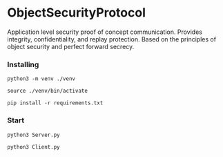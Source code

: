 # ObjectSecurityProtocol
Application level security proof of concept communication. Provides integrity, confidentiality, and replay protection. Based on the principles of object security and perfect forward secrecy.

### Installing 
```
python3 -m venv ./venv
```
```
source ./venv/bin/activate
```
```
pip install -r requirements.txt
```

### Start
```
python3 Server.py
```
```
python3 Client.py
```
